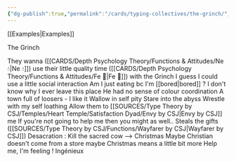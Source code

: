 ```yaml
---
{"dg-publish":true,"permalink":"/cards/typing-collectives/the-grinch/","created":"2022-12-13T22:16:55.816+01:00","updated":"2023-04-08T10:59:04.762+02:00"}
---
```



[[Examples\|Examples]]

The Grinch 

They wanna ([[CARDS/Depth Psychology Theory/Functions & Attitudes/Ne 💧\|Ne 💧]]) use their little quality time ([[CARDS/Depth Psychology Theory/Functions & Attitudes/Fe 💉\|Fe 💉]]) with the Grinch 
I guess I could use a little social interaction 
Am I just eating bc I'm [[bored\|bored]] ? 
I don't know why I ever leave this place 
He had no sense of colour coordination
A town full of loosers - I like it 
Wallow in self pity
Stare into the abyss 
Wrestle with my self loathing 
Allow them to [[SOURCES/Type Theory by CSJ/Temples/Heart Temple/Satisfaction Dyad/Envy by CSJ\|Envy by CSJ]] me 
If you're not going to help me then you might as well..
Steals the gifts ([[SOURCES/Type Theory by CSJ/Functions/Wayfarer by CSJ\|Wayfarer by CSJ]])
Desacration : Kill the sacred cow --> Christmas 
Maybe Christian doesn't come from a store maybe Christmas means a little bit more
Help me, I'm feeling ! 
Ingénieux